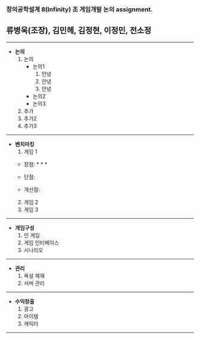 ### 창의공학설계 8(Infinity) 조 게임개발 논의 assignment.

## 류병욱(조장), 김민헤, 김정현, 이정민, 전소정
---
+ **논의**
    1. 논의
        -   논의1
            1. 안녕
            2. 안녕
            3. 안녕
        -   논의2
        -   논의3
    2. 추가
    3. 추가2
    4. 추가3


---
+ **벤치마킹**
  1. 게임 1
    + 장점:
      *
      *
      *
      


    + 단점:

    + 개선점:
  2. 게임 2
  3. 게임 3


---
+ **게임구성**
  1. 인 게임
  2. 게임 인터페이스
  3. 시나리오


---
+ **관리**
  1. 욕설 제재
  2. 서버 관리


---
+ **수익창출**
  1. 광고
  2. 아이템
  3. 캐릭터


---
